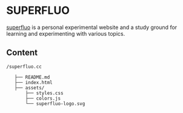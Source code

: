 # SUPERFLUO
[superfluo](https://superfluo.cc) is a personal experimental website and a study ground for learning and experimenting with various topics.

## Content

```plaintext
/superfluo.cc

   ├── README.md                
   ├── index.html              
   ├── assets/
       ├── styles.css           
       ├── colors.js            
       └── superfluo-logo.svg            
```

